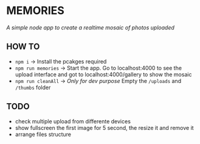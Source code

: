 # MEMORIES
_A simple node app to create a realtime mosaic of photos uploaded_

## HOW TO
- `npm i` -> Install the pcakges required
- `npm run memories` -> Start the app. Go to localhost:4000 to see the upload interface and got to localhost:4000/gallery to show the mosaic
- `npm run cleanAll` -> *Only for dev purpose* Empty the `/uploads` and `/thumbs` folder

## TODO
- check multiple upload from differente devices
- show fullscreen the first image for 5 second, the resize it and remove it
- arrange files structure